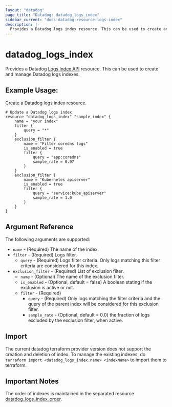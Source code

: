```yaml
---
layout: "datadog"
page_title: "Datadog: datadog_logs_index"
sidebar_current: "docs-datadog-resource-logs-index"
description: |-
  Provides a Datadog logs index resource. This can be used to create and manage logs indexes.
---
```


# datadog_logs_index

Provides a Datadog [Logs Index API](https://docs.datadoghq.com/api/?lang=python#logs-indexes) resource. This can be used to create and manage Datadog logs indexes.

## Example Usage:
Create a Datadog logs index resource.

```hcl
# Update a Datadog logs index
resource "datadog_logs_index" "sample_index" {
    name = "your index"
    filter {
        query = "*"
    }
    exclusion_filter {
        name = "Filter coredns logs"
        is_enabled = true
        filter {
            query = "app:coredns"
            sample_rate = 0.97
        }
    }
    exclusion_filter {
        name = "Kubernetes apiserver"
        is_enabled = true
        filter {
            query = "service:kube_apiserver"
            sample_rate = 1.0
        }
    }
}
```

## Argument Reference

The following arguments are supported:

* `name` - (Required) The name of the index.
* `filter` - (Required) Logs filter.
  * `query` - (Required) Logs filter criteria. Only logs matching this filter criteria are considered for this index.
* `exclusion_filter` - (Required) List of exclusion filter.
  * `name` - (Optional) The name of the exclusion filter.
  * `is_enabled` - (Optional, default = false) A boolean stating if the exclusion is active or not.
  * `filter` - (Required)
    * `query` - (Required) Only logs matching the filter criteria and the query of the parent index will be considered for this exclusion filter.
    * `sample_rate` - (Optional, default = 0.0) the fraction of logs excluded by the exclusion filter, when active.

## Import

The current datadog terraform provider version does not support the creation and deletion of index. 
To manage the existing indexes, do `terraform import <datadog_logs_index.name> <indexName>` to import them to terraform.

## Important Notes

The order of indexes is maintained in the separated resource [datadog_logs_index_order](logs_index_order.html#datadog_logs_index_order).  
